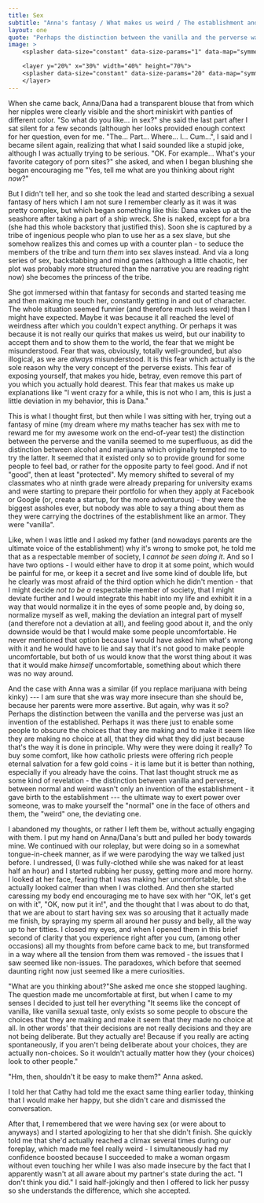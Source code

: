 ```yaml
---
title: Sex
subtitle: "Anna's fantasy / What makes us weird / The establishment and being normal"
layout: one
quote: "Perhaps the distinction between the vanilla and the perverse was just an invention of the established. Perhaps it was there just to enable some people to obscure the choices that they are making and to make it seem like they are making no choice at all, that they did what they did just because that's the way it is done in principle."
image: >
    <splasher data-size="constant" data-size-params="1" data-map="symmetry" data-params="5000"></splasher>

    <layer y="20%" x="30%" width="40%" height="70%">
    <splasher data-size="constant" data-size-params="20" data-map="symmetry" data-params="700"></splasher>
    </layer>
---
```


When she came back, Anna/Dana had a transparent blouse that from which her nipples were clearly visible and the short miniskirt with panties of different color. <span class="voice-anna"> "So what do you like... in sex?"</span> she said the last part after I sat silent for a few seconds (although her looks provided enough context for her question, even for me. <span class="voice-maxim">"The... Part... Where... I... Cum..."</span>, I said and I became silent again, realizing that what I said sounded like a stupid joke, although I was actually trying to be serious. "OK. For example... What's your favorite category of porn sites?" she asked, and when I began blushing she began encouraging me "Yes, tell me what are you thinking about right *now*?"

But I didn't tell her, and so she took the lead and started describing a sexual fantasy of hers which I am not sure I remember clearly as it was it was pretty complex, but which began something like this: Dana wakes up at the seashore after taking a part of a ship wreck. She is naked, except for a bra (she had this whole backstory that justified this). Soon she is captured by a tribe of ingenious people who plan to use her as a sex slave, but she somehow realizes this and comes up with a counter plan - to seduce the members of the tribe and turn *them* into sex slaves instead. And via a long series of sex, backstabbing and mind games (although a little chaotic, her plot was probably more structured than the narrative you are reading right now) she becomes the princess of the tribe.

She got immersed within that fantasy for seconds and started teasing me and then making me touch her, constantly getting in and out of character. The whole situation seemed funnier (and therefore much less weird) than I might have expected. Maybe it was because it all reached the level of weirdness after which you couldn't expect anything. Or perhaps it was because it is not really our quirks that makes us weird, but our inability to accept them and to show them to the world, the fear that we might be misunderstood. Fear that was, obviously, totally well-grounded, but also illogical, as we are *always* misunderstood. It is this fear which actually is the sole reason why the very concept of the perverse exists. This fear of exposing yourself, that makes you hide, betray, even remove this part of you which you actually hold dearest. This fear that makes us make up explanations like "I went crazy for a while, this is not who I am, this is just a little deviation in my behavior, this is Dana."

This is what I thought first, but then while I was sitting with her, trying out a fantasy of mine (my dream where my maths teacher has sex with me to reward me for my awesome work on the end-of-year test) the distinction between the perverse and the vanilla seemed to me superfluous, as did the distinction between alcohol and marijuana which originally tempted me to try the latter. It seemed that it existed only so to provide ground for some people to feel bad, or rather for the opposite party to feel good. And if not "good", then at least "protected". My memory shifted to several of my classmates who at ninth grade were already preparing for university exams and were starting to prepare their portfolio for when they apply at Facebook or Google (or, create a startup, for the more adventurous) - they were the biggest assholes ever, but nobody was able to say a thing about them as they were carrying the doctrines of the establishment like an armor. They were "vanilla". 

Like, when I was little and I asked my father (and nowadays parents are the ultimate voice of the establishment) why it's wrong to smoke pot, he told me that as a respectable member of society, I *cannot be seen doing it*. And so I have two options - I would either have to drop it at some point, which would be painful for me, or keep it a secret and live some kind of double life, but he clearly was most afraid of the third option which he didn't mention - that I might decide *not to be a* respectable member of society, that I might deviate further and I would integrate this habit into my life and exhibit it in a way that would normalize it in the eyes of some people and, by doing so, normalize myself as well, making the deviation an integral part of myself (and therefore not a deviation at all), and feeling good about it, and the only downside would be that I would make some people uncomfortable. He never mentioned that option because I would have asked him what's wrong with it and he would have to lie and say that it's not good to make people uncomfortable, but both of us would know that the worst thing about it was that it would make *himself* uncomfortable, something about which there was no way around. 

And the case with Anna was a similar (if you replace marijuana with being kinky) --- I am sure that she was way more insecure than she should be, because her parents were more assertive. But again, why was it so? Perhaps the distinction between the vanilla and the perverse was just an invention of the established. Perhaps it was there just to enable some people to obscure the choices that they are making and to make it seem like they are making no choice at all, that they did what they did just because that's the way it is done in principle. Why were they were doing it really? To buy some comfort, like how catholic priests were offering rich people eternal salvation for a few gold coins - it is lame but it is better than nothing, especially if you already have the coins. That last thought struck me as some kind of revelation - the distinction between vanilla and perverse, between normal and weird wasn't only an invention of the establishment - it gave birth to the establishment --- the ultimate way to exert power over someone, was to make yourself the "normal" one in the face of others and them, the "weird" one, the deviating one.

I abandoned my thoughts, or rather I left them be, without actually engaging with them. I put my hand on Anna/Dana's butt and pulled her body towards mine. We continued with our roleplay, but were doing so in a somewhat tongue-in-cheek manner, as if we were parodying the way we talked just before. I undressed, (I was fully-clothed while she was naked for at least half an hour) and I started rubbing her pussy, getting more and more horny. I looked at her face, fearing that I was making her uncomfortable, but she actually looked calmer than when I was clothed. And then she started caressing my body end encouraging me to have sex with her <span class="voice-anna">"OK, let's get on with it"</span>, <span class="voice-anna">"OK, now put it in!"</span>, and the thought that I was about to do that, that we are about to start having sex was so arousing that it actually made me finish, by spraying my sperm all around her pussy and belly, all the way up to her titties. I closed my eyes, and when I opened them in this brief second of clarity that you experience right after you cum, (among other occasions) all my thoughts from before came back to me, but transformed in a way where all the tension from them was removed - the issues that I saw seemed like non-issues. The paradoxes, which before that seemed daunting right now just seemed like a mere curiosities.

 <span class="voice-anna">"What are you thinking about?"</span>She asked me once she stopped laughing. The question made me uncomfortable at first, but when I came to my senses I decided to just tell her everything <span class="voice-maxim">"It seems like the concept of vanilla, like vanilla sexual taste, only exists so some people to obscure the choices that they are making and make it seem that they made no choice at all. In other words' that their decisions are not really decisions and they are not being deliberate. But they actually are! Because if you really are acting spontaneously, if you aren't being deliberate about your choices, they are actually non-choices. So it wouldn't actually matter how they (your choices) look to other people."</span>

 <span class="voice-anna">"Hm, then, shouldn't it be easy to make them?" </span>Anna asked.  

 I told her that Cathy had told me the exact same thing earlier today, thinking that I would make her happy, but she didn't care and dismissed the conversation. 

After that, I remembered that we were having sex (or were about to anyways) and I started apologizing to her that she didn't finish. She quickly told me that she'd actually reached a climax several times during our foreplay, which made me feel really weird - I simultaneously had my confidence boosted because I succeeded to make a woman orgasm without even touching her while I was also made insecure by the fact that I apparently wasn't at all aware about my partner's state during the act. <span class="voice-maxim">"I don't think you did."</span> I said half-jokingly and then I offered to lick her pussy so she understands the difference, which she accepted.
